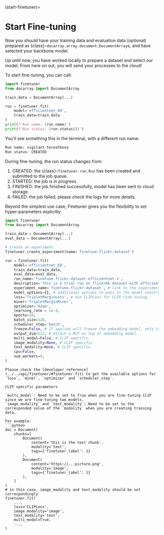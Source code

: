 (start-finetuner)=
# Start Fine-tuning

Now you should have your training data and evaluation data (optional) prepared as {class}`~docarray.array.document.DocumentArray`s,
and have selected your backbone model.

Up until now, you have worked locally to prepare a dataset and select our model. From here on out, you will send your processes to the cloud!

To start fine-tuning, you can call:

```python
import finetuner
from docarray import DocumentArray

train_data = DocumentArray(...)

run = finetuner.fit(
    model='efficientnet_b0',
    train_data=train_data
)
print(f'Run name: {run.name}')
print(f'Run status: {run.status()}')
```

You'll see something this in the terminal, with a different run name:

```bash
Run name: vigilant-tereshkova
Run status: CREATED
```

During fine-tuning,
the run status changes from:
1. CREATED: the {class}`~finetuner.run.Run` has been created and submitted to the job queue.
2. STARTED: the job is in progress
3. FINISHED: the job finished successfully, model has been sent to cloud storage.
4. FAILED: the job failed, please check the logs for more details.

Beyond the simplest use case,
Finetuner gives you the flexibility to set hyper-parameters explicitly:

```python
import finetuner
from docarray import DocumentArray

train_data = DocumentArray(...)
eval_data = DocumentArray(...)

# Create an experiment
finetuner.create_experiment(name='finetune-flickr-dataset')

run = finetuner.fit(
    model='efficientnet_b0',
    train_data=train_data,
    eval_data=eval_data, 
    run_name='finetune-flickr-dataset-efficientnet-1',
    description='this is a trial run on flickr8k dataset with efficientnet b0.',
    experiment_name='finetune-flickr-dataset', # link to the experiment created above.
    model_options={}, # additional options to pass to the model constructor
    loss='TripletMarginLoss', # Use CLIPLoss for CLIP fine-tuning.
    miner='TripletMarginMiner',
    optimizer='Adam',
    learning_rate = 1e-4,
    epochs=10,
    batch_size=128,
    scheduler_step='batch',
    freeze=False, # If applied will freeze the embedding model, only train the MLP.
    output_dim=512, # Attach a MLP on top of embedding model.
    multi_modal=False, # CLIP specific.
    image_modality=None, # CLIP specific.
    text_modality=None, # CLIP specific.
    cpu=False,
    num_workers=4,
)
```

```{Important}
Please check the [developer reference](../../api/finetuner/#finetuner.fit) to get the available options for `loss`, `miner`, `optimizer` and `scheduler_step`.
```

```{Important}
CLIP specific parameters

`multi_modal`: Need to be set to True when you are fine-tuning CLIP since we are fine-tuning two models.
`image_modality` and `text_modality`: Need to be set to the corresponded value of the `modality` when you are creating training data.

For example:
```python
doc = Document(
    chunks=[
        Document(
            content='this is the text chunk',
            modality='text',
            tags={'finetuner_label': 1}
        ),
        Document(
            content='https://...picture.png',
            modality='image',
            tags={'finetuner_label': 1}
        ),
    ]
)
# in this case, image_modality and text_modality should be set correspondingly
finetuner.fit(
    ...,
    loss='CLIPLoss',
    image_modality='image',
    text_modality='text',
    multi_modal=True,
    ...,
)
```